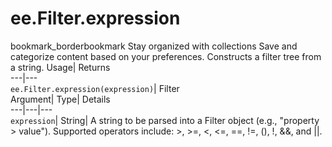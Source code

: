  
#  ee.Filter.expression 
bookmark_borderbookmark Stay organized with collections  Save and categorize content based on your preferences. 
Constructs a filter tree from a string. 
Usage| Returns  
---|---  
`ee.Filter.expression(expression)`| Filter  
Argument| Type| Details  
---|---|---  
`expression`| String| A string to be parsed into a Filter object (e.g., "property > value"). Supported operators include: >, >=, <, <=, ==, !=, (), !, &&, and ||.  
